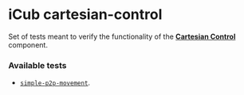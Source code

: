 iCub cartesian-control
======================

Set of tests meant to verify the functionality of the [**Cartesian Control**](http://wiki.icub.org/iCub/main/dox/html/icub_cartesian_interface.html)
component.

### Available tests

- [`simple-p2p-movement`](https://github.com/robotology/icub-tests/blob/master/src/cartesian-control/simple-p2p-movement.cpp).
